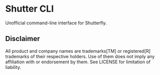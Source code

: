 # Shutter CLI
Unofficial command-line interface for Shutterfly.

## Disclaimer
All product and company names are trademarks[TM] or registered[R] trademarks of their respective holders. Use of them does not imply any affiliation with or endorsement by them. See LICENSE for limitation of liability.